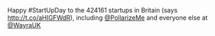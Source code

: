 Happy #StartUpDay to the 424161 startups in Britain (says <a href="http://t.co/aHIGFWdR">http://t.co/aHIGFWdR</a>), including <a href="http://twitter.com/PollarizeMe">@PollarizeMe</a> and everyone else at <a href="http://twitter.com/WayraUK">@WayraUK</a>